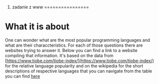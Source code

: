 
1. zadanie z www
================

# What it is about


One can wonder what are the most popular programming languages and what are their characcteristics. For each of those questions there are websites trying to answer it. Below you can find a link to a website compiling that information. It's based on the data from 
[https://www.tiobe.com/tiobe-index/](https://www.tiobe.com/tiobe-index/) for the relative language popularity and on the wikipedia for the short descriptions of respective languages that you can navigate from the table you can find [here](./table.md)